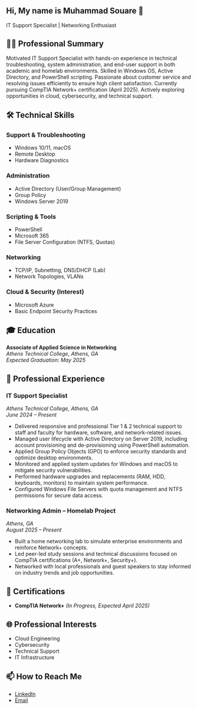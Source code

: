 ## Hi, My name is Muhammad Souare 👋

 
  IT Support Specialist | Networking Enthusiast
</h1>

<!-- Professional Summary -->
## 👨‍💻 Professional Summary
<p>
  Motivated IT Support Specialist with hands-on experience in technical troubleshooting, system administration, and end-user support in both academic and homelab environments. Skilled in Windows OS, Active Directory, and PowerShell scripting. Passionate about customer service and resolving issues efficiently to ensure high client satisfaction. Currently pursuing CompTIA Network+ certification (April 2025). Actively exploring opportunities in cloud, cybersecurity, and technical support.
</p>

<!-- Technical Skills -->
## 🛠️ Technical Skills
### Support & Troubleshooting
- Windows 10/11, macOS
- Remote Desktop
- Hardware Diagnostics

### Administration
- Active Directory (User/Group Management)
- Group Policy
- Windows Server 2019

### Scripting & Tools
- PowerShell
- Microsoft 365
- File Server Configuration (NTFS, Quotas)

### Networking
- TCP/IP, Subnetting, DNS/DHCP (Lab)
- Network Topologies, VLANs

### Cloud & Security (Interest)
- Microsoft Azure
- Basic Endpoint Security Practices

<!-- Education -->
## 🎓 Education
**Associate of Applied Science in Networking**  
*Athens Technical College, Athens, GA*  
*Expected Graduation: May 2025*

<!-- Professional Experience -->
## 💼 Professional Experience
### IT Support Specialist
*Athens Technical College, Athens, GA*  
*June 2024 – Present*
- Delivered responsive and professional Tier 1 & 2 technical support to staff and faculty for hardware, software, and network-related issues.
- Managed user lifecycle with Active Directory on Server 2019, including account provisioning and de-provisioning using PowerShell automation.
- Applied Group Policy Objects (GPO) to enforce security standards and optimize desktop environments.
- Monitored and applied system updates for Windows and macOS to mitigate security vulnerabilities.
- Performed hardware upgrades and replacements (RAM, HDD, keyboards, monitors) to maintain system performance.
- Configured Windows File Servers with quota management and NTFS permissions for secure data access.

### Networking Admin – Homelab Project
*Athens, GA*  
*August 2025 – Present*
- Built a home networking lab to simulate enterprise environments and reinforce Network+ concepts.
- Led peer-led study sessions and technical discussions focused on CompTIA certifications (A+, Network+, Security+).
- Networked with local professionals and guest speakers to stay informed on industry trends and job opportunities.

<!-- Certifications -->
## 📜 Certifications
- **CompTIA Network+** *(In Progress, Expected April 2025)*

<!-- Professional Interests -->
## 🌐 Professional Interests
- Cloud Engineering
- Cybersecurity
- Technical Support
- IT Infrastructure

<!-- Contact Information -->
## 📫 How to Reach Me
- [LinkedIn](https://www.linkedin.com/in/your-profile)
- [Email](mailto:your-email@example.com)
